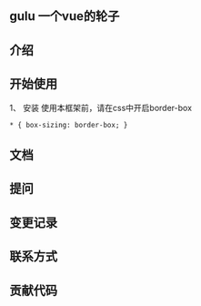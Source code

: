 ## gulu 一个vue的轮子

## 介绍

## 开始使用

1、 安装
使用本框架前，请在css中开启border-box

```
* { box-sizing: border-box; }
```


## 文档

## 提问

## 变更记录

## 联系方式

## 贡献代码



